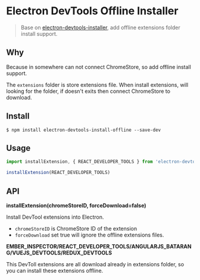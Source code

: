 # Electron DevTools Offline Installer

> Base on [electron-devtools-installer](https://github.com/GPMDP/electron-devtools-installer), add offline extensions folder install support.

## Why

Because in somewhere can not connect ChromeStore, so add offline install support.

The `extensions` folder is store extensions file. When install extensions, will looking for the folder, if doesn't exits then connect ChromeStore to download.

## Install

    $ npm install electron-devtools-install-offline --save-dev

## Usage

```js
import installExtension, { REACT_DEVELOPER_TOOLS } from 'electron-devtools-installer';

installExtension(REACT_DEVELOPER_TOOLS)
```

## API

**installExtension(chromeStoreID, forceDownload=false)**

Install DevTool extensions into Electron.

- `chromeStoreID` is ChromeStore ID of the extension
- `forceDownload` set true will ignore the offline extensions files.

**EMBER_INSPECTOR/REACT_DEVELOPER_TOOLS/ANGULARJS_BATARANG/VUEJS_DEVTOOLS/REDUX_DEVTOOLS**

This DevToll extensions are all download already in extensions folder, so you can install these extensions offline.
